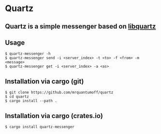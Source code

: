 # Quartz
## Quartz is a simple messenger based on [libquartz](https://github.com/Bultek/libquartz)

## Usage
```shell
$ quartz-messenger -h
$ quartz-messenger send -i <server_index> -t <to> -f <from> -m <message>
$ quartz-messenger get -i <server_index> -a <as>
```

## Installation via cargo (git)
```shell
$ git clone https://github.com/mrquantumoff/quartz
$ cd quartz
$ cargo install --path . 
```

## Installation via cargo (crates.io)
```shell
$ cargo install quartz-messenger
```